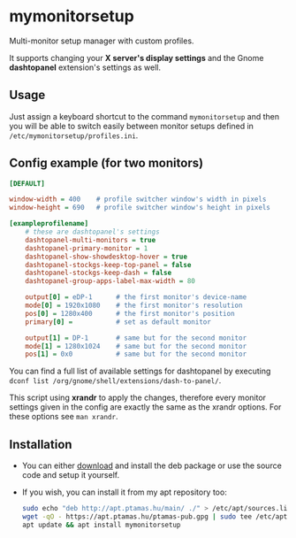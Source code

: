 # mymonitorsetup
Multi-monitor setup manager with custom profiles.

It supports changing your **X server's display settings** and the Gnome **dashtopanel** extension's settings as well.

## Usage
Just assign a keyboard shortcut to the command `mymonitorsetup` and then you will be able to switch easily between monitor setups defined in `/etc/mymonitorsetup/profiles.ini`.

## Config example (for two monitors)

```ini
[DEFAULT]

window-width = 400    # profile switcher window's width in pixels
window-height = 690   # profile switcher window's height in pixels

[exampleprofilename]
	# these are dashtopanel's settings
	dashtopanel-multi-monitors = true
	dashtopanel-primary-monitor = 1
	dashtopanel-show-showdesktop-hover = true
	dashtopanel-stockgs-keep-top-panel = false
	dashtopanel-stockgs-keep-dash = false
	dashtopanel-group-apps-label-max-width = 80

	output[0] = eDP-1      # the first monitor's device-name
	mode[0] = 1920x1080    # the first monitor's resolution
	pos[0] = 1280x400      # the first monitor's position
	primary[0] =           # set as default monitor

	output[1] = DP-1       # same but for the second monitor
	mode[1] = 1280x1024    # same but for the second monitor
	pos[1] = 0x0           # same but for the second monitor
```

You can find a full list of available settings for dashtopanel by executing `dconf list /org/gnome/shell/extensions/dash-to-panel/`.

This script using **xrandr** to apply the changes, therefore every monitor settings given in the config are exactly the same as the xrandr options.
For these options see `man xrandr`.

## Installation
- You can either [download](https://github.com/tamas646/mymonitorsetup/raw/main/mymonitorsetup_1.2.1_all.deb) and install the deb package or use the source code and setup it yourself.

- If you wish, you can install it from my apt repository too:

  ```sh
  sudo echo "deb http://apt.ptamas.hu/main/ ./" > /etc/apt/sources.list.d/apt.ptamas.list
  wget -qO - https://apt.ptamas.hu/ptamas-pub.gpg | sudo tee /etc/apt/trusted.gpg.d/ptamas-pub.gpg > /dev/null
  apt update && apt install mymonitorsetup
  ```

